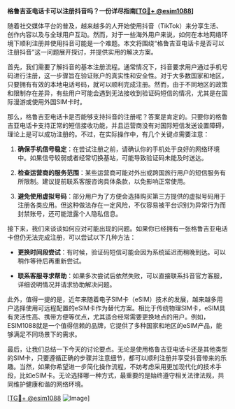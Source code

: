 **格鲁吉亚电话卡可以注册抖音吗？一份详尽指南[[TG💪+ @esim1088](https://t.me/s/esim1088)]**

随着社交媒体平台的普及，越来越多的人开始使用抖音（TikTok）来分享生活、创作内容以及与全球用户互动。然而，对于一些海外用户来说，如何在本地网络环境下顺利注册并使用抖音可能是一个难题。本文将围绕“格鲁吉亚电话卡是否可以注册抖音”这一问题展开探讨，并提供实用的解决方案。

首先，我们需要了解抖音的基本注册流程。通常情况下，抖音要求用户通过手机号码进行注册，这一步骤旨在验证账户的真实性和安全性。对于大多数国家和地区，只要拥有有效的本地电话号码，就可以顺利完成注册。然而，由于不同地区的政策和限制存在差异，有些用户可能会遇到无法接收到验证码短信的情况，尤其是在国际漫游或使用外国SIM卡时。

那么，格鲁吉亚电话卡是否能够支持抖音的注册呢？答案是肯定的。只要你的格鲁吉亚电话卡支持正常的短信接收功能，并且运营商没有对国际短信发送设置障碍，理论上是可以成功注册的。不过，在实际操作中，有几个关键点需要注意：

1. **确保手机信号稳定**：在尝试注册之前，请确认你的手机处于良好的网络环境中。如果信号较弱或者经常切换基站，可能导致验证码未能及时送达。
   
2. **检查运营商的服务范围**：某些运营商可能对外出或跨国旅行用户的短信服务有所限制。建议提前联系客服咨询具体条款，以免影响正常使用。

3. **避免使用虚拟号码**：部分用户为了方便会选择购买第三方提供的虚拟号码用于注册各类应用。但这种做法存在一定风险，不仅容易被平台识别为异常行为而封禁账号，还可能泄露个人隐私信息。

接下来，我们来谈谈如何应对可能出现的问题。如果你已经拥有一张格鲁吉亚电话卡但仍无法完成注册，可以尝试以下几种方法：

- **更换时间段尝试**：有时候，验证码短信可能会因为系统延迟而稍晚到达。可以稍作等待后再重新尝试。
  
- **联系客服寻求帮助**：如果多次尝试后依然失败，可以直接联系抖音官方客服，详细说明情况并请求协助解决问题。

此外，值得一提的是，近年来随着电子SIM卡（eSIM）技术的发展，越来越多用户选择使用可远程配置的eSIM卡作为替代方案。相比于传统物理SIM卡，eSIM具有灵活性高、携带方便等优点，尤其适合经常需要更换地点的用户。例如，ESIM1088就是一个值得信赖的品牌，它提供了多种国家和地区的eSIM产品，能够满足不同场景下的需求。

最后，让我们总结一下今天的讨论要点。无论是使用格鲁吉亚电话卡还是其他类型的SIM卡，只要遵循正确的步骤并注意细节，都可以顺利注册并享受抖音带来的乐趣。当然，如果你希望进一步简化操作流程，不妨考虑采用更加现代化的技术手段，比如eSIM卡。无论选择哪一种方式，最重要的是始终遵守相关法律法规，共同维护健康和谐的网络环境。

[[TG💪+ @esim1088](https://t.me/s/esim1088) ![Image](https://i.postimg.cc/4NQfJmqS/Snipaste-2025-05-13-00-14-12.png)]